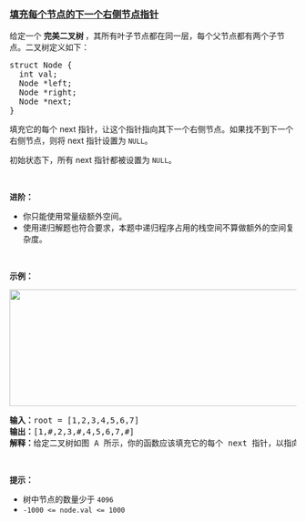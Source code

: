 ### [填充每个节点的下一个右侧节点指针](https://leetcode-cn.com/problems/populating-next-right-pointers-in-each-node)

<p>给定一个 <strong>完美二叉树 </strong>，其所有叶子节点都在同一层，每个父节点都有两个子节点。二叉树定义如下：</p>

<pre>
struct Node {
  int val;
  Node *left;
  Node *right;
  Node *next;
}</pre>

<p>填充它的每个 next 指针，让这个指针指向其下一个右侧节点。如果找不到下一个右侧节点，则将 next 指针设置为 <code>NULL</code>。</p>

<p>初始状态下，所有 next 指针都被设置为 <code>NULL</code>。</p>

<p> </p>

<p><strong>进阶：</strong></p>

<ul>
	<li>你只能使用常量级额外空间。</li>
	<li>使用递归解题也符合要求，本题中递归程序占用的栈空间不算做额外的空间复杂度。</li>
</ul>

<p> </p>

<p><strong>示例：</strong></p>

<p><img alt="" src="https://assets.leetcode.com/uploads/2019/02/14/116_sample.png" style="height: 205px; width: 600px;" /></p>

<pre>
<b>输入：</b>root = [1,2,3,4,5,6,7]
<b>输出：</b>[1,#,2,3,#,4,5,6,7,#]
<b>解释：</b>给定二叉树如图 A 所示，你的函数应该填充它的每个 next 指针，以指向其下一个右侧节点，如图 B 所示。序列化的输出按层序遍历排列，同一层节点由 next 指针连接，'#' 标志着每一层的结束。
</pre>

<p> </p>

<p><strong>提示：</strong></p>

<ul>
	<li>树中节点的数量少于 <code>4096</code></li>
	<li><code>-1000 <= node.val <= 1000</code></li>
</ul>
